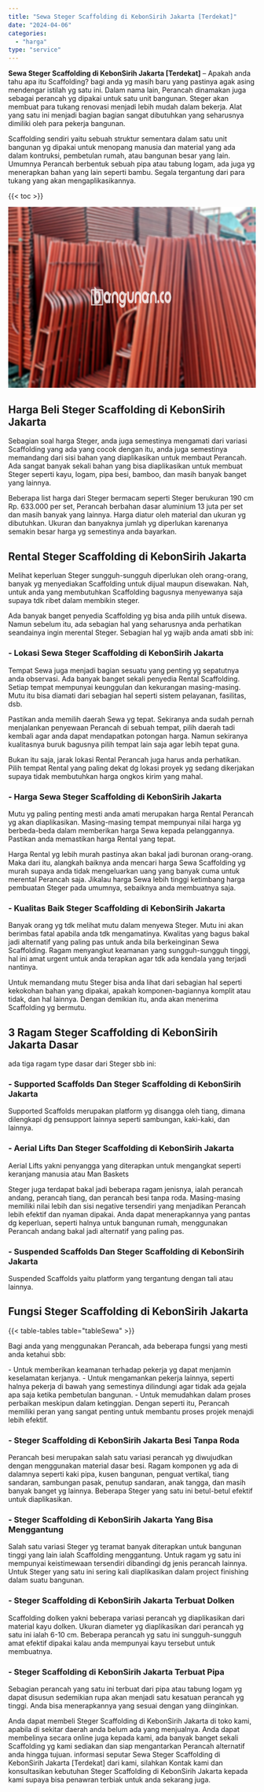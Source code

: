```yaml
---
title: "Sewa Steger Scaffolding di KebonSirih Jakarta [Terdekat]"
date: "2024-04-06"
categories: 
  - "harga"
type: "service"
---
```


**Sewa Steger Scaffolding di KebonSirih Jakarta \[Terdekat\]** – Apakah anda tahu apa itu Scaffolding? bagi anda yg masih baru yang pastinya agak asing mendengar istilah yg satu ini. Dalam nama lain, Perancah dinamakan juga sebagai perancah yg dipakai untuk satu unit bangunan. Steger akan membuat para tukang renovasi menjadi lebih mudah dalam bekerja. Alat yang satu ini menjadi bagian bagian sangat dibutuhkan yang seharusnya dimiliki oleh para pekerja bangunan.

Scaffolding sendiri yaitu sebuah struktur sementara dalam satu unit bangunan yg dipakai untuk menopang manusia dan material yang ada dalam kontruksi, pembetulan rumah, atau bangunan besar yang lain. Umumnya Perancah berbentuk sebuah pipa atau tabung logam, ada juga yg menerapkan bahan yang lain seperti bambu. Segala tergantung dari para tukang yang akan mengaplikasikannya.

{{< toc >}}

![Sewa Steger Scaffolding di KebonSirih Jakarta [Terdekat]](/images/sewa-scaffolding-steger-04.png)

## Harga Beli Steger Scaffolding di KebonSirih Jakarta

Sebagian soal harga Steger, anda juga semestinya mengamati dari variasi Scaffolding yang ada yang cocok dengan itu, anda juga semestinya memandang dari sisi bahan yang diaplikasikan untuk membaut Perancah. Ada sangat banyak sekali bahan yang bisa diaplikasikan untuk membuat Steger seperti kayu, logam, pipa besi, bamboo, dan masih banyak banget yang lainnya.

Beberapa list harga dari Steger bermacam seperti Steger berukuran 190 cm Rp. 633.000 per set, Perancah berbahan dasar aluminium 13 juta per set dan masih banyak yang lainnya. Harga diatur oleh material dan ukuran yg dibutuhkan. Ukuran dan banyaknya jumlah yg diperlukan karenanya semakin besar harga yg semestinya anda bayarkan.

## Rental Steger Scaffolding di KebonSirih Jakarta

Melihat keperluan Steger sungguh-sungguh diperlukan oleh orang-orang, banyak yg menyediakan Scaffolding untuk dijual maupun disewakan. Nah, untuk anda yang membutuhkan Scaffolding bagusnya menyewanya saja supaya tdk ribet dalam membikin steger.

Ada banyak banget penyedia Scaffolding yg bisa anda pilih untuk disewa. Namun sebelum itu, ada sebagian hal yang seharusnya anda perhatikan seandainya ingin merental Steger. Sebagian hal yg wajib anda amati sbb ini:

### \- Lokasi Sewa Steger Scaffolding di KebonSirih Jakarta

Tempat Sewa juga menjadi bagian sesuatu yang penting yg sepatutnya anda observasi. Ada banyak banget sekali penyedia Rental Scaffolding. Setiap tempat mempunyai keunggulan dan kekurangan masing-masing. Mutu itu bisa diamati dari sebagian hal seperti sistem pelayanan, fasilitas, dsb.

Pastikan anda memilih daerah Sewa yg tepat. Sekiranya anda sudah pernah menjalankan penyewaan Perancah di sebuah tempat, pilih daerah tadi kembali agar anda dapat mendapatkan potongan harga. Namun sekiranya kualitasnya buruk bagusnya pilih tempat lain saja agar lebih tepat guna.

Bukan itu saja, jarak lokasi Rental Perancah juga harus anda perhatikan. Pilih tempat Rental yang paling dekat dg lokasi proyek yg sedang dikerjakan supaya tidak membutuhkan harga ongkos kirim yang mahal.

### \- Harga Sewa Steger Scaffolding di KebonSirih Jakarta

Mutu yg paling penting mesti anda amati merupakan harga Rental Perancah yg akan diaplikasikan. Masing-masing tempat mempunyai nilai harga yg berbeda-beda dalam memberikan harga Sewa kepada pelanggannya. Pastikan anda memastikan harga Rental yang tepat.

Harga Rental yg lebih murah pastinya akan bakal jadi buronan orang-orang. Maka dari itu, alangkah baiknya anda mencari harga Sewa Scaffolding yg murah supaya anda tidak mengeluarkan uang yang banyak cuma untuk merental Perancah saja. Jikalau harga Sewa lebih tinggi ketimbang harga pembuatan Steger pada umumnya, sebaiknya anda membuatnya saja.

### \- Kualitas Baik Steger Scaffolding di KebonSirih Jakarta

Banyak orang yg tdk melihat mutu dalam menyewa Steger. Mutu ini akan berimbas fatal apabila anda tdk mengamatinya. Kwalitas yang bagus bakal jadi alternatif yang paling pas untuk anda bila berkeinginan Sewa Scaffolding. Ragam menyangkut keamanan yang sungguh-sungguh tinggi, hal ini amat urgent untuk anda terapkan agar tdk ada kendala yang terjadi nantinya.

Untuk memandang mutu Steger bisa anda lihat dari sebagian hal seperti kekokohan bahan yang dipakai, apakah komponen-bagiannya komplit atau tidak, dan hal lainnya. Dengan demikian itu, anda akan menerima Scaffolding yg bermutu.

## 3 Ragam Steger Scaffolding di KebonSirih Jakarta Dasar

ada tiga ragam type dasar dari Steger sbb ini:

### \- Supported Scaffolds Dan Steger Scaffolding di KebonSirih Jakarta

Supported Scaffolds merupakan platform yg disangga oleh tiang, dimana dilengkapi dg pensupport lainnya seperti sambungan, kaki-kaki, dan lainnya.

### \- Aerial Lifts Dan Steger Scaffolding di KebonSirih Jakarta

Aerial Lifts yakni penyangga yang diterapkan untuk mengangkat seperti keranjang manusia atau Man Baskets

Steger juga terdapat bakal jadi beberapa ragam jenisnya, ialah perancah andang, perancah tiang, dan perancah besi tanpa roda. Masing-masing memiliki nilai lebih dan sisi negative tersendiri yang menjadikan Perancah lebih efektif dan nyaman dipakai. Anda dapat menerapkannya yang pantas dg keperluan, seperti halnya untuk bangunan rumah, menggunakan Perancah andang bakal jadi alternatif yang paling pas.

### \- Suspended Scaffolds Dan Steger Scaffolding di KebonSirih Jakarta

Suspended Scaffolds yaitu platform yang tergantung dengan tali atau lainnya.

## Fungsi Steger Scaffolding di KebonSirih Jakarta

{{< table-tables table="tableSewa" >}}

Bagi anda yang menggunakan Perancah, ada beberapa fungsi yang mesti anda ketahui sbb:

\- Untuk memberikan keamanan terhadap pekerja yg dapat menjamin keselamatan kerjanya. - Untuk mengamankan pekerja lainnya, seperti halnya pekerja di bawah yang semestinya dilindungi agar tidak ada gejala apa saja ketika pembetulan bangunan. - Untuk memudahkan dalam proses perbaikan meskipun dalam ketinggian. Dengan seperti itu, Perancah memiliki peran yang sangat penting untuk membantu proses projek menajdi lebih efektif.

### \- Steger Scaffolding di KebonSirih Jakarta Besi Tanpa Roda

Perancah besi merupakan salah satu variasi perancah yg diwujudkan dengan menggunakan material dasar besi. Ragam komponen yg ada di dalamnya seperti kaki pipa, kusen bangunan, penguat vertikal, tiang sandaran, sambungan pasak, penutup sandaran, anak tangga, dan masih banyak banget yg lainnya. Beberapa Steger yang satu ini betul-betul efektif untuk diaplikasikan.

### \- Steger Scaffolding di KebonSirih Jakarta Yang Bisa Menggantung

Salah satu variasi Steger yg teramat banyak diterapkan untuk bangunan tinggi yang lain ialah Scaffolding menggantung. Untuk ragam yg satu ini mempunyai keistimewaan tersendiri dibandingi dg jenis perancah lainnya. Untuk Steger yang satu ini sering kali diaplikasikan dalam project finishing dalam suatu bangunan.

### \- Steger Scaffolding di KebonSirih Jakarta Terbuat Dolken

Scaffolding dolken yakni beberapa variasi perancah yg diaplikasikan dari material kayu dolken. Ukuran diameter yg diaplikasikan dari perancah yg satu ini ialah 6-10 cm. Beberapa perancah yg satu ini sungguh-sungguh amat efektif dipakai kalau anda mempunyai kayu tersebut untuk membuatnya.

### \- Steger Scaffolding di KebonSirih Jakarta Terbuat Pipa

Sebagian perancah yang satu ini terbuat dari pipa atau tabung logam yg dapat disusun sedemikian rupa akan menjadi satu kesatuan perancah yg tinggi. Anda bisa menerapkannya yang sesuai dengan yang diinginkan.

Anda dapat membeli Steger Scaffolding di KebonSirih Jakarta di toko kami, apabila di sekitar daerah anda belum ada yang menjualnya. Anda dapat membelinya secara online juga kepada kami, ada banyak banget sekali Scaffolding yg kami sediakan dan siap mengantarkan Perancah alternatif anda hingga tujuan. informasi seputar Sewa Steger Scaffolding di KebonSirih Jakarta \[Terdekat\] dari kami, silahkan Kontak kami dan konsultasikan kebutuhan Steger Scaffolding di KebonSirih Jakarta kepada kami supaya bisa penawran terbiak untuk anda sekarang juga.
